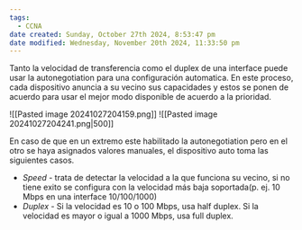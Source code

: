 ```yaml
---
tags:
  - CCNA
date created: Sunday, October 27th 2024, 8:53:47 pm
date modified: Wednesday, November 20th 2024, 11:33:50 pm
---
```


Tanto la velocidad de transferencia como el duplex de una interface puede usar la autonegotiation para una configuración automatica. En este proceso, cada dispositivo anuncia a su vecino sus capacidades y estos se ponen de acuerdo para usar el mejor modo disponible de acuerdo a la prioridad. 

![[Pasted image 20241027204159.png]]
![[Pasted image 20241027204241.png|500]]

En caso de que en un extremo este habilitado la autonegotiation pero en el otro se haya asignados valores manuales, el dispositivo auto toma las siguientes casos.
- _Speed_ - trata de detectar la velocidad a la que funciona su vecino, si no tiene exito se configura con la velocidad más baja soportada(p. ej. 10 Mbps en una interface 10/100/1000)
- _Duplex_ - Si la velocidad es 10 o 100 Mbps, usa half duplex. Si la velocidad es mayor o igual a 1000 Mbps, usa full duplex. 


